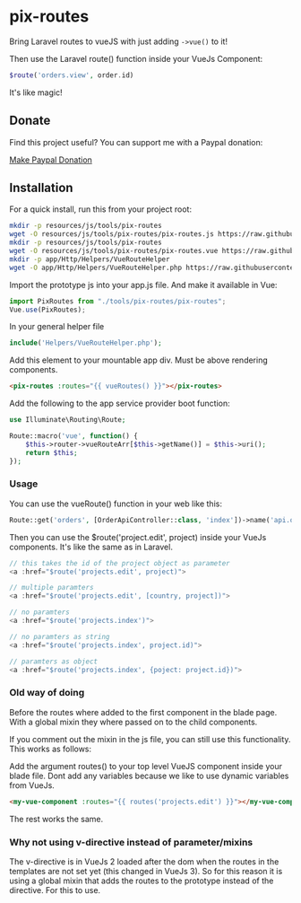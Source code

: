 # pix-routes

Bring Laravel routes to vueJS with just adding ```->vue()``` to it!

Then use the Laravel route() function inside your VueJs Component:

```php
$route('orders.view', order.id)
```

It's like magic!

## Donate

Find this project useful? You can support me with a Paypal donation:

[Make Paypal Donation](https://www.paypal.com/donate/?hosted_button_id=2XCS6R3CTC5BA)

## Installation

For a quick install, run this from your project root:
```bash
mkdir -p resources/js/tools/pix-routes
wget -O resources/js/tools/pix-routes/pix-routes.js https://raw.githubusercontent.com/pixsil/pix-routes/main/VuePlugins/pix-routes.js
mkdir -p resources/js/tools/pix-routes
wget -O resources/js/tools/pix-routes/pix-routes.vue https://raw.githubusercontent.com/pixsil/pix-routes/main/VuePlugins/pix-routes.vue
mkdir -p app/Http/Helpers/VueRouteHelper
wget -O app/Http/Helpers/VueRouteHelper.php https://raw.githubusercontent.com/pixsil/pix-routes/main/Helpers/VueRouteHelper.php
```

Import the prototype js into your app.js file. And make it available in Vue:

```javascript
import PixRoutes from "./tools/pix-routes/pix-routes";
Vue.use(PixRoutes);
```

In your general helper file

```php
include('Helpers/VueRouteHelper.php');
```

Add this element to your mountable app div. Must be above rendering components.

```html
<pix-routes :routes="{{ vueRoutes() }}"></pix-routes>
```

Add the following to the app service provider boot function:
```php
use Illuminate\Routing\Route;

Route::macro('vue', function() {
    $this->router->vueRouteArr[$this->getName()] = $this->uri();
    return $this;
});
```

### Usage

You can use the vueRoute() function in your web like this:

```php
Route::get('orders', [OrderApiController::class, 'index'])->name('api.orders')->vue();
```

Then you can use the $route('project.edit', project) inside your VueJs components. It's like the same as in Laravel.


```js
// this takes the id of the project object as parameter
<a :href="$route('projects.edit', project)">

// multiple paramters
<a :href="$route('projects.edit', [country, project])">

// no paramters
<a :href="$route('projects.index')">

// no paramters as string
<a :href="$route('projects.index', project.id)">

// paramters as object
<a :href="$route('projects.index', {poject: project.id})">
```

### Old way of doing

Before the routes where added to the first component in the blade page. With a global mixin they where passed on to the child components.

If you comment out the mixin in the js file, you can still use this functionality. This works as follows:

Add the argument routes() to your top level VueJS component inside your blade file. Dont add any variables because we like to use dynamic variables from VueJs.

```html
<my-vue-component :routes="{{ routes('projects.edit') }}"></my-vue-component>
```

The rest works the same.

### Why not using v-directive instead of parameter/mixins

The v-directive is in VueJs 2 loaded after the dom when the routes in the templates are not set yet (this changed in VueJs 3). So for this reason it is using a global mixin that adds the routes to the prototype instead of the directive. For this to use.
